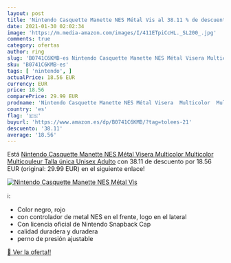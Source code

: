 ```yaml
---
layout: post
title: 'Nintendo Casquette Manette NES Métal Vis al 38.11 % de descuento'
date: 2021-01-30 02:02:34
image: 'https://m.media-amazon.com/images/I/411ETpiCcHL._SL200_.jpg'
comments: true
category: ofertas
author: ring
slug: 'B0741C6KMB-es Nintendo Casquette Manette NES Métal Visera Multicolor...'
sku: 'B0741C6KMB-es'
tags: [ 'nintendo', ]
actualPrice: 18.56 EUR
currency: EUR
price: 18.56
comparePrice: 29.99 EUR
prodname: 'Nintendo Casquette Manette NES Métal Visera  Multicolor  Multicolor Multicouleur   Talla única Unisex Adulto'
country: 'es'
flag: '🇪🇸'
buyurl: 'https://www.amazon.es/dp/B0741C6KMB/?tag=tolees-21'
descuento: '38.11'
average: '18.56'
---
```


Está [Nintendo Casquette Manette NES Métal Visera  Multicolor  Multicolor Multicouleur   Talla única Unisex Adulto](https://www.amazon.es/dp/B0741C6KMB/?tag=tolees-21) con 38.11 de descuento por 18.56 EUR (original: 29.99 EUR) en el siguiente enlace!

[![Nintendo Casquette Manette NES Métal Vis](https://m.media-amazon.com/images/I/411ETpiCcHL._SL200_.jpg)](https://www.amazon.es/dp/B0741C6KMB/?tag=tolees-21)

ℹ️:

- Color negro, rojo
- con controlador de metal NES en el frente, logo en el lateral
- Con licencia oficial de Nintendo Snapback Cap
- calidad duradera y duradera
- perno de presión ajustable

[🛒 Ver la oferta!!](https://www.amazon.es/dp/B0741C6KMB/?tag=tolees-21)
